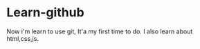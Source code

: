 # Learn-github
Now i'm learn to use git, It'a my first time to do.
I also learn about html,css,js. 
